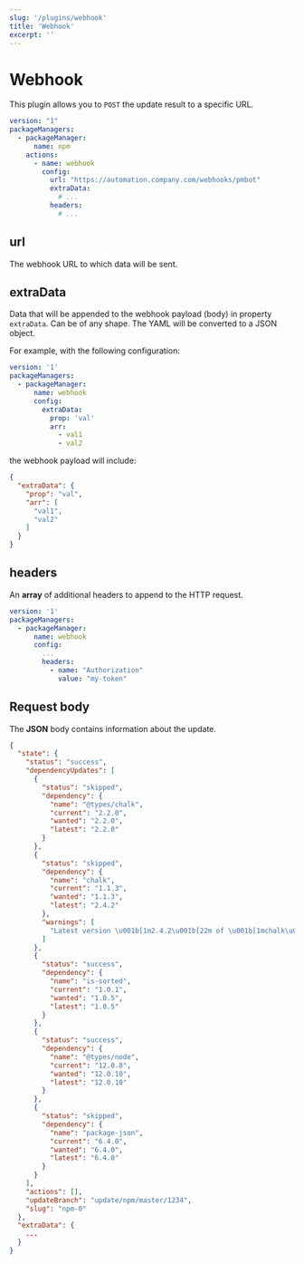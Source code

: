 ```yaml
---
slug: '/plugins/webhook'
title: 'Webhook'
excerpt: ''
---
```


# Webhook

This plugin allows you to `POST` the update result to a specific URL.

<div class="code-group" data-props='{ "lineNumbers": ["true"] }'>

````yaml
version: "1"
packageManagers:
  - packageManager:
      name: npm
    actions:
      - name: webhook
        config:
          url: "https://automation.company.com/webhooks/pmbot"
          extraData:
            # ...
          headers:
            # ...
````

</div>

## url

The webhook URL to which data will be sent.

## extraData

Data that will be appended to the webhook payload (body) in property `extraData`. Can be of any shape. The YAML will be converted to a JSON object.

For example, with the following configuration:

<div class="code-group" data-props='{ "lineNumbers": ["true"] }'>

````yaml
version: '1'
packageManagers:
  - packageManager:
      name: webhook
      config:
        extraData:
          prop: 'val'
          arr:
            - val1
            - val2
````

</div>

the webhook payload will include:

<div class="code-group" data-props='{ "lineNumbers": ["true"] }'>

````json
{
  "extraData": {
    "prop": "val",
    "arr": [
      "val1",
      "val2"
    ]
  }
}
````

</div>

## headers

An **array** of additional headers to append to the HTTP request.

<div class="code-group" data-props='{ "lineNumbers": ["true"] }'>

````yaml
version: '1'
packageManagers:
  - packageManager:
      name: webhook
      config:
        ...
        headers:
          - name: "Authorization"
            value: "my-token"
````

</div>

## Request body

The **JSON** body contains information about the update.

<div class="code-group" data-props='{ "lineNumbers": ["true"] }'>

````json
{
  "state": {
    "status": "success",
    "dependencyUpdates": [
      {
        "status": "skipped",
        "dependency": {
          "name": "@types/chalk",
          "current": "2.2.0",
          "wanted": "2.2.0",
          "latest": "2.2.0"
        }
      },
      {
        "status": "skipped",
        "dependency": {
          "name": "chalk",
          "current": "1.1.3",
          "wanted": "1.1.3",
          "latest": "2.4.2"
        },
        "warnings": [
          "Latest version \u001b[1m2.4.2\u001b[22m of \u001b[1mchalk\u001b[22m is outside range \u001b[1m^1.1.2\u001b[22m defined in your package manager dependency file. You may want to update your version range to include the latest version."
        ]
      },
      {
        "status": "success",
        "dependency": {
          "name": "is-sorted",
          "current": "1.0.1",
          "wanted": "1.0.5",
          "latest": "1.0.5"
        }
      },
      {
        "status": "success",
        "dependency": {
          "name": "@types/node",
          "current": "12.0.8",
          "wanted": "12.0.10",
          "latest": "12.0.10"
        }
      },
      {
        "status": "skipped",
        "dependency": {
          "name": "package-json",
          "current": "6.4.0",
          "wanted": "6.4.0",
          "latest": "6.4.0"
        }
      }
    ],
    "actions": [],
    "updateBranch": "update/npm/master/1234",
    "slug": "npm-0"
  },
  "extraData": {
    ...
  }
}
````

</div>

